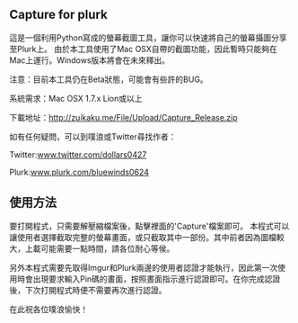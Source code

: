 Capture for plurk
---
這是一個利用Python寫成的螢幕截圖工具，讓你可以快速將自己的螢幕攝圖分享至Plurk上。
由於本工具使用了Mac OSX自帶的截圖功能，因此暫時只能夠在Mac上運行。Windows版本將會在未來釋出。

注意：目前本工具仍在Beta狀態，可能會有些許的BUG。

系統需求：Mac OSX 1.7.x Lion或以上

下載地址：http://zuikaku.me/File/Upload/Capture_Release.zip

如有任何疑問，可以到噗浪或Twitter尋找作者：

Twitter:www.twitter.com/dollars0427

Plurk:www.plurk.com/bluewinds0624

使用方法
---
要打開程式，只需要解壓縮檔案後，點擊裡面的'Capture'檔案即可。
本程式可以讓使用者選擇截取完整的螢幕畫面，或只截取其中一部份。其中前者因為圖檔較大，上載可能需要一點時間，請各位耐心等侯。

另外本程式需要先取得Imgur和Plurk兩邊的使用者認證才能執行，因此第一次使用時會出現要求輸入Pin碼的畫面，按照晝面指示進行認證即可。在你完成認證後，下次打開程式時便不需要再次進行認證。

在此祝各位噗浪愉快！

